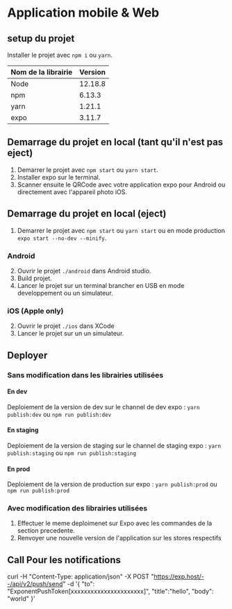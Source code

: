 # Application mobile & Web

## setup du projet
Installer le projet avec `npm i` ou `yarn`.

Nom de la librairie | Version
---------|----------
 Node | 12.18.8
 npm | 6.13.3
 yarn | 1.21.1
 expo | 3.11.7

## Demarrage du projet en local (tant qu'il n'est pas eject)
1. Demarrer le projet avec `npm start` ou `yarn start`.
2. Installer expo sur le terminal.
3. Scanner ensuite le QRCode avec votre application expo pour Android ou directement avec l'appareil photo iOS.

## Demarrage du projet en local (eject)
1. Demarrer le projet avec `npm start` ou `yarn start` ou en mode production `expo start --no-dev --minify`.

### Android
2. Ouvrir le projet `./android` dans Android studio.
3. Build projet.
4. Lancer le projet sur un terminal brancher en USB en mode developpement ou un simulateur.

### iOS (Apple only)
2. Ouvrir le projet `./ios` dans XCode
3. Lancer le projet sur un un simulateur.

## Deployer

### Sans modification dans les librairies utilisées

#### En dev
Deploiement de la version de dev sur le channel de dev expo : `yarn publish:dev` ou `npm run publish:dev`

#### En staging
Deploiement de la version de staging sur le channel de staging expo : `yarn publish:staging` ou `npm run publish:staging`

#### En prod
Deploiement de la version de production sur expo : `yarn publish:prod` ou `npm run publish:prod`

### Avec modification des librairies utilisées
1. Effectuer le meme deploimenet sur Expo avec les commandes de la section precedente.
2. Renvoyer une nouvelle version de l'application sur les stores respectifs

## Call Pour les notifications
curl -H "Content-Type: application/json" -X POST "https://exp.host/--/api/v2/push/send" -d '{
  "to": "ExponentPushToken[xxxxxxxxxxxxxxxxxxxxxx]",
  "title":"hello",
  "body": "world"
}'
